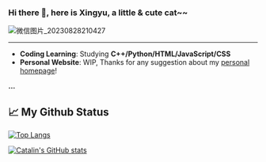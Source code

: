 ### Hi there 👋, here is Xingyu, a little & cute cat~~
![微信图片_20230828210427](https://github.com/Simonlily/Simonlily/assets/92258568/1e9e7b79-435b-4749-bd4e-8c8d82c1f41c)


---
- **Coding Learning**: Studying **C++/Python/HTML/JavaScript/CSS**
- **Personal Website**: WIP, Thanks for any suggestion about my [personal homepage](https://simonlily.github.io/)!

**...**

📈 My Github Status
-----

[![Top Langs](https://github-readme-stats.vercel.app/api/top-langs/?username=Simonlily&theme=gruvboxQ&hide=actionscript)](https://github.com/anuraghazra/github-readme-stats)

[![Catalin's GitHub stats](https://github-readme-stats.vercel.app/api?username=Simonlily&theme=gruvbox&count_private=true)](https://github.com/anuraghazra/github-readme-stats)
